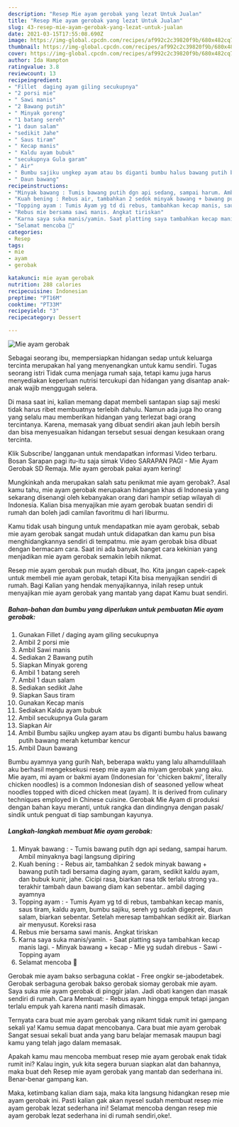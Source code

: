 ```yaml
---
description: "Resep Mie ayam gerobak yang lezat Untuk Jualan"
title: "Resep Mie ayam gerobak yang lezat Untuk Jualan"
slug: 43-resep-mie-ayam-gerobak-yang-lezat-untuk-jualan
date: 2021-03-15T17:55:08.690Z
image: https://img-global.cpcdn.com/recipes/af992c2c39820f9b/680x482cq70/mie-ayam-gerobak-foto-resep-utama.jpg
thumbnail: https://img-global.cpcdn.com/recipes/af992c2c39820f9b/680x482cq70/mie-ayam-gerobak-foto-resep-utama.jpg
cover: https://img-global.cpcdn.com/recipes/af992c2c39820f9b/680x482cq70/mie-ayam-gerobak-foto-resep-utama.jpg
author: Ida Hampton
ratingvalue: 3.8
reviewcount: 13
recipeingredient:
- "Fillet  daging ayam giling secukupnya"
- "2 porsi mie"
- " Sawi manis"
- "2 Bawang putih"
- " Minyak goreng"
- "1 batang sereh"
- "1 daun salam"
- "sedikit Jahe"
- " Saus tiram"
- " Kecap manis"
- " Kaldu ayam bubuk"
- "secukupnya Gula garam"
- " Air"
- " Bumbu sajiku ungkep ayam atau bs diganti bumbu halus bawang putih bawang merah ketumbar kencur"
- " Daun bawang"
recipeinstructions:
- "Minyak bawang : Tumis bawang putih dgn api sedang, sampai harum. Ambil minyaknya bagi langsung dipiring"
- "Kuah bening : Rebus air, tambahkan 2 sedok minyak bawang + bawang putih tadi bersama daging ayam, garam, sedikit kaldu ayam, dan bubuk kunir, jahe. Cicipi rasa, biarkan rasa tdk terlalu strong ya.. terakhir tambah daun bawang diam kan sebentar.. ambil daging ayamnya"
- "Topping ayam : Tumis Ayam yg td di rebus, tambahkan kecap manis, saus tiram, kaldu ayam, bumbu sajiku, sereh yg sudah digeprek, daun salam, biarkan sebentar. Setelah meresap tambahkan sedikit air. Biarkan air menyusut. Koreksi rasa"
- "Rebus mie bersama sawi manis. Angkat tiriskan"
- "Karna saya suka manis/yamin. Saat platting saya tambahkan kecap manis lagi. Minyak bawang + kecap Mie yg sudah direbus Sawi Topping ayam"
- "Selamat mencoba 🤍"
categories:
- Resep
tags:
- mie
- ayam
- gerobak

katakunci: mie ayam gerobak 
nutrition: 288 calories
recipecuisine: Indonesian
preptime: "PT16M"
cooktime: "PT33M"
recipeyield: "3"
recipecategory: Dessert

---
```



![Mie ayam gerobak](https://img-global.cpcdn.com/recipes/af992c2c39820f9b/680x482cq70/mie-ayam-gerobak-foto-resep-utama.jpg)

Sebagai seorang ibu, mempersiapkan hidangan sedap untuk keluarga tercinta merupakan hal yang menyenangkan untuk kamu sendiri. Tugas seorang istri Tidak cuma menjaga rumah saja, tetapi kamu juga harus menyediakan keperluan nutrisi tercukupi dan hidangan yang disantap anak-anak wajib menggugah selera.

Di masa  saat ini, kalian memang dapat membeli santapan siap saji meski tidak harus ribet membuatnya terlebih dahulu. Namun ada juga lho orang yang selalu mau memberikan hidangan yang terlezat bagi orang tercintanya. Karena, memasak yang dibuat sendiri akan jauh lebih bersih dan bisa menyesuaikan hidangan tersebut sesuai dengan kesukaan orang tercinta. 

Klik Subscribe/ langganan untuk mendapatkan informasi Video terbaru. Bosan Sarapan pagi itu-itu saja simak Video SARAPAN PAGI - Mie Ayam Gerobak SD Remaja. Mie ayam gerobak pakai ayam kering!

Mungkinkah anda merupakan salah satu penikmat mie ayam gerobak?. Asal kamu tahu, mie ayam gerobak merupakan hidangan khas di Indonesia yang sekarang disenangi oleh kebanyakan orang dari hampir setiap wilayah di Indonesia. Kalian bisa menyajikan mie ayam gerobak buatan sendiri di rumah dan boleh jadi camilan favoritmu di hari liburmu.

Kamu tidak usah bingung untuk mendapatkan mie ayam gerobak, sebab mie ayam gerobak sangat mudah untuk didapatkan dan kamu pun bisa menghidangkannya sendiri di tempatmu. mie ayam gerobak bisa dibuat dengan bermacam cara. Saat ini ada banyak banget cara kekinian yang menjadikan mie ayam gerobak semakin lebih nikmat.

Resep mie ayam gerobak pun mudah dibuat, lho. Kita jangan capek-capek untuk membeli mie ayam gerobak, tetapi Kita bisa menyajikan sendiri di rumah. Bagi Kalian yang hendak menyajikannya, inilah resep untuk menyajikan mie ayam gerobak yang mantab yang dapat Kamu buat sendiri.

<!--inarticleads1-->

##### Bahan-bahan dan bumbu yang diperlukan untuk pembuatan Mie ayam gerobak:

1. Gunakan Fillet / daging ayam giling secukupnya
1. Ambil 2 porsi mie
1. Ambil  Sawi manis
1. Sediakan 2 Bawang putih
1. Siapkan  Minyak goreng
1. Ambil 1 batang sereh
1. Ambil 1 daun salam
1. Sediakan sedikit Jahe
1. Siapkan  Saus tiram
1. Gunakan  Kecap manis
1. Sediakan  Kaldu ayam bubuk
1. Ambil secukupnya Gula garam
1. Siapkan  Air
1. Ambil  Bumbu sajiku ungkep ayam atau bs diganti bumbu halus bawang putih bawang merah ketumbar kencur
1. Ambil  Daun bawang


Bumbu ayamnya yang gurih Nah, beberapa waktu yang lalu alhamdulillaah aku berhasil mengeksekusi resep mie ayam ala miyam gerobak yang aku. Mie ayam, mi ayam or bakmi ayam (Indonesian for &#39;chicken bakmi&#39;, literally chicken noodles) is a common Indonesian dish of seasoned yellow wheat noodles topped with diced chicken meat (ayam). It is derived from culinary techniques employed in Chinese cuisine. Gerobak Mie Ayam di produksi dengan bahan kayu meranti, untuk rangka dan dindingnya dengan pasak/ sindik untuk penguat di tiap sambungan kayunya. 

<!--inarticleads2-->

##### Langkah-langkah membuat Mie ayam gerobak:

1. Minyak bawang : - Tumis bawang putih dgn api sedang, sampai harum. Ambil minyaknya bagi langsung dipiring
1. Kuah bening : - Rebus air, tambahkan 2 sedok minyak bawang + bawang putih tadi bersama daging ayam, garam, sedikit kaldu ayam, dan bubuk kunir, jahe. Cicipi rasa, biarkan rasa tdk terlalu strong ya.. terakhir tambah daun bawang diam kan sebentar.. ambil daging ayamnya
1. Topping ayam : - Tumis Ayam yg td di rebus, tambahkan kecap manis, saus tiram, kaldu ayam, bumbu sajiku, sereh yg sudah digeprek, daun salam, biarkan sebentar. Setelah meresap tambahkan sedikit air. Biarkan air menyusut. Koreksi rasa
1. Rebus mie bersama sawi manis. Angkat tiriskan
1. Karna saya suka manis/yamin. - Saat platting saya tambahkan kecap manis lagi. - Minyak bawang + kecap - Mie yg sudah direbus - Sawi - Topping ayam
1. Selamat mencoba 🤍


Gerobak mie ayam bakso serbaguna coklat - Free ongkir se-jabodetabek. Gerobak serbaguna gerobak bakso gerobak siomay gerobak mie ayam. Saya suka mie ayam gerobak di pinggir jalan. Jadi obati kangen dan masak sendiri di rumah. Cara Membuat: - Rebus ayam hingga empuk tetapi jangan terlalu empuk yah karena nanti masih dimasak. 

Ternyata cara buat mie ayam gerobak yang nikamt tidak rumit ini gampang sekali ya! Kamu semua dapat mencobanya. Cara buat mie ayam gerobak Sangat sesuai sekali buat anda yang baru belajar memasak maupun bagi kamu yang telah jago dalam memasak.

Apakah kamu mau mencoba membuat resep mie ayam gerobak enak tidak rumit ini? Kalau ingin, yuk kita segera buruan siapkan alat dan bahannya, maka buat deh Resep mie ayam gerobak yang mantab dan sederhana ini. Benar-benar gampang kan. 

Maka, ketimbang kalian diam saja, maka kita langsung hidangkan resep mie ayam gerobak ini. Pasti kalian gak akan nyesel sudah membuat resep mie ayam gerobak lezat sederhana ini! Selamat mencoba dengan resep mie ayam gerobak lezat sederhana ini di rumah sendiri,oke!.

